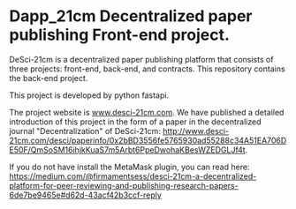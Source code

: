 # Dapp_21cm Decentralized paper publishing Front-end project.

DeSci-21cm is a decentralized paper publishing platform that consists of three projects: front-end, back-end, and contracts. This repository contains the back-end project.

This project is developed by python fastapi.

The project website is www.desci-21cm.com. We have published a detailed introduction of this project in the form of a paper in the decentralized journal "Decentralization" of DeSci-21cm: http://www.desci-21cm.com/desci/paperinfo/0x2bBD3556fe5765930ad55288c34A51EA706DE50F/QmSoSM16ihjkKuaS7m5Arbt6PpeDwohaKBesWZEDGLJf4t.

If you do not have install the MetaMask plugin, you can read here: https://medium.com/@firmamentsess/desci-21cm-a-decentralized-platform-for-peer-reviewing-and-publishing-research-papers-6de7be9465e#d62d-43acf42b3ccf-reply
